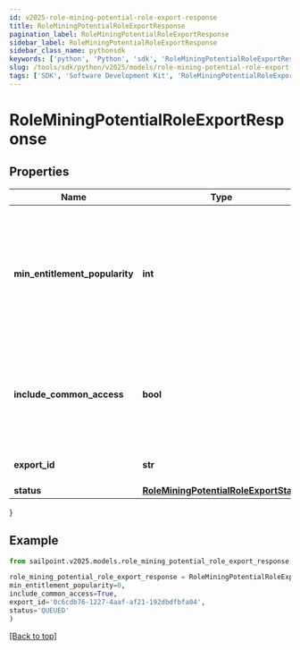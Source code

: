 ```yaml
---
id: v2025-role-mining-potential-role-export-response
title: RoleMiningPotentialRoleExportResponse
pagination_label: RoleMiningPotentialRoleExportResponse
sidebar_label: RoleMiningPotentialRoleExportResponse
sidebar_class_name: pythonsdk
keywords: ['python', 'Python', 'sdk', 'RoleMiningPotentialRoleExportResponse', 'V2025RoleMiningPotentialRoleExportResponse'] 
slug: /tools/sdk/python/v2025/models/role-mining-potential-role-export-response
tags: ['SDK', 'Software Development Kit', 'RoleMiningPotentialRoleExportResponse', 'V2025RoleMiningPotentialRoleExportResponse']
---
```


# RoleMiningPotentialRoleExportResponse


## Properties

Name | Type | Description | Notes
------------ | ------------- | ------------- | -------------
**min_entitlement_popularity** | **int** | The minimum popularity among identities in the role which an entitlement must have to be included in the report | [optional] 
**include_common_access** | **bool** | If false, do not include entitlements that are highly popular among the entire orginization | [optional] 
**export_id** | **str** | ID used to reference this export | [optional] 
**status** | [**RoleMiningPotentialRoleExportState**](role-mining-potential-role-export-state) |  | [optional] 
}

## Example

```python
from sailpoint.v2025.models.role_mining_potential_role_export_response import RoleMiningPotentialRoleExportResponse

role_mining_potential_role_export_response = RoleMiningPotentialRoleExportResponse(
min_entitlement_popularity=0,
include_common_access=True,
export_id='0c6cdb76-1227-4aaf-af21-192dbdfbfa04',
status='QUEUED'
)

```
[[Back to top]](#) 

